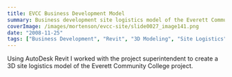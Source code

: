 ```yaml
---
title: EVCC Business Development Model
summary: Business development site logistics model of the Everett Community College project
coverImage: /images/mortenson/evcc-site/slide0027_image141.png
date: "2008-11-25"
tags: ["Business Development", "Revit", "3D Modeling", "Site Logistics"]
---
```


Using AutoDesk Revit I worked with the project superintendent to create a 3D site logistics model of the Everett Community College project.
